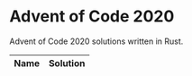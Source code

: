# Advent of Code 2020

Advent of Code 2020 solutions written in Rust. 

|Name                                                                       |Solution                  |
|---------------------------------------------------------------------------|--------------------------|
